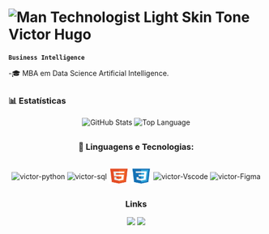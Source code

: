 # <img src="https://raw.githubusercontent.com/Tarikul-Islam-Anik/Animated-Fluent-Emojis/master/Emojis/People%20with%20professions/Man%20Technologist%20Light%20Skin%20Tone.png" alt="Man Technologist Light Skin Tone" width="25" height="25" /> Victor Hugo

**`Business Intelligence `**

-🎓 MBA em Data Science Artificial Intelligence.



##
### 📊 Estatísticas

<div align="center">
  <img
    height=165
    align="center"
    alt="GitHub Stats"
    src="https://github-readme-stats.vercel.app/api?username=VictorHFCosta&show_icons=true&cache_seconds=86400&theme=gotham&locale=pt-br"
  />
  <img
    height=165
    align="center"
    alt="Top Language"
    src="https://github-readme-stats.vercel.app/api/top-langs/?username=VictorHFCosta&layout=compact&langs_count=16&theme=gotham&locale=pt-br"
  />
  <br>

##

### 🤖 Linguagens e Tecnologias:

<div style="display: inline_block"><br> 
  <img align="center" alt="victor-python" height="30" width="40" margin-top="10" src="https://cdn.jsdelivr.net/gh/devicons/devicon@latest/icons/python/python-original.svg">
  <img align="center" alt="victor-sql" height="30" width="40" margin-top="10" src="https://cdn.jsdelivr.net/gh/devicons/devicon@latest/icons/mysql/mysql-original.svg">
  <img align="center" alt="victor-HTML" height="30" width="40" margin-top="10" src="https://raw.githubusercontent.com/devicons/devicon/master/icons/html5/html5-original.svg">
  <img align="center" alt="victor-CSS" height="30" width="40" margin-top="10" src="https://raw.githubusercontent.com/devicons/devicon/master/icons/css3/css3-original.svg">
  <img align="center" alt="victor-Vscode" height="30" width="40" margin-top="10" src="https://cdn.jsdelivr.net/gh/devicons/devicon/icons/vscode/vscode-original.svg" />
  <img align="center" alt="victor-Figma" height="30" width="40" margin-top="10" src="https://cdn.jsdelivr.net/gh/devicons/devicon/icons/git/git-original.svg" />
</div>  

## 

### Links

<div> 
  <a href = "mailto:victor35682@hotmail.com"><img src="https://img.shields.io/badge/-Gmail-%23333?style=for-the-badge&logo=gmail&logoColor=white" target="_blank"></a>
  <a href="https://www.linkedin.com/in/victor-hugo-ferreira/" target="_blank"><img src="https://img.shields.io/badge/-LinkedIn-%230077B5?style=for-the-badge&logo=linkedin&logoColor=white" target="_blank"></a> 
 
</div>
